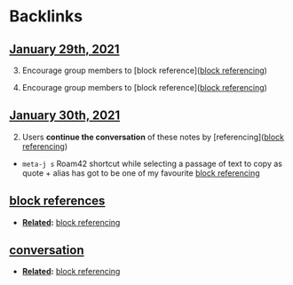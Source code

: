 
# Backlinks
## [January 29th, 2021](<January 29th, 2021.md>)
3. Encourage group members to [block reference]([block referencing](<block referencing.md>))

3. Encourage group members to [block reference]([block referencing](<block referencing.md>))

## [January 30th, 2021](<January 30th, 2021.md>)
2.  Users **continue the conversation** of these notes by [referencing]([block referencing](<block referencing.md>))

- `meta-j s` Roam42 shortcut while selecting a passage of text to copy as quote + alias has got to be one of my favourite [block referencing](<block referencing.md>)

## [block references](<block references.md>)
- **[Related](<Related.md>):** [block referencing](<block referencing.md>)

## [conversation](<conversation.md>)
- **[Related](<Related.md>):** [block referencing](<block referencing.md>)

